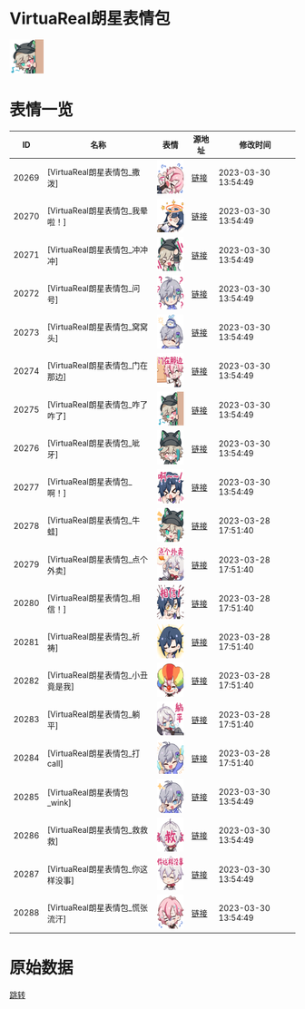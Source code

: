 # VirtuaReal朗星表情包

<img src="./cover.png" height="60" alt="cover" />

# 表情一览

|ID|名称|表情|源地址|修改时间|
|----|----|----|----|----|
|20269|[VirtuaReal朗星表情包_撒泼]|<img src="./pic/020269_%5BVirtuaReal朗星表情包_撒泼%5D.png" height="60" alt="撒泼"/>|[链接](https://i0.hdslb.com/bfs/garb/item/c4cda77eaab8a0c16a8b9a178822b95c19c83f92.png)|2023-03-30 13:54:49|
|20270|[VirtuaReal朗星表情包_我晕啦！]|<img src="./pic/020270_%5BVirtuaReal朗星表情包_我晕啦！%5D.png" height="60" alt="我晕啦！"/>|[链接](https://i0.hdslb.com/bfs/garb/item/9038d4627149f3dc19e2ee75af3e8ff613e7e263.png)|2023-03-30 13:54:49|
|20271|[VirtuaReal朗星表情包_冲冲冲]|<img src="./pic/020271_%5BVirtuaReal朗星表情包_冲冲冲%5D.png" height="60" alt="冲冲冲"/>|[链接](https://i0.hdslb.com/bfs/garb/item/908ccf0cc796828b53d1bc5bd2a2a0fa0adc243f.png)|2023-03-30 13:54:49|
|20272|[VirtuaReal朗星表情包_问号]|<img src="./pic/020272_%5BVirtuaReal朗星表情包_问号%5D.png" height="60" alt="问号"/>|[链接](https://i0.hdslb.com/bfs/garb/item/ac72f747942de70f8b42ba174a0afc9fa456a15b.png)|2023-03-30 13:54:49|
|20273|[VirtuaReal朗星表情包_窝窝头]|<img src="./pic/020273_%5BVirtuaReal朗星表情包_窝窝头%5D.png" height="60" alt="窝窝头"/>|[链接](https://i0.hdslb.com/bfs/garb/item/81fb2c01c3b9df31f07289451e07b71452eada64.png)|2023-03-30 13:54:49|
|20274|[VirtuaReal朗星表情包_门在那边]|<img src="./pic/020274_%5BVirtuaReal朗星表情包_门在那边%5D.png" height="60" alt="门在那边"/>|[链接](https://i0.hdslb.com/bfs/garb/item/2be274ab1c837cbc282ee40f1dd616c0a23fb4a4.png)|2023-03-30 13:54:49|
|20275|[VirtuaReal朗星表情包_咋了咋了]|<img src="./pic/020275_%5BVirtuaReal朗星表情包_咋了咋了%5D.png" height="60" alt="咋了咋了"/>|[链接](https://i0.hdslb.com/bfs/garb/item/91d75f69adbc9d44b790354b16d70c29919e85d8.png)|2023-03-30 13:54:49|
|20276|[VirtuaReal朗星表情包_呲牙]|<img src="./pic/020276_%5BVirtuaReal朗星表情包_呲牙%5D.png" height="60" alt="呲牙"/>|[链接](https://i0.hdslb.com/bfs/garb/item/70d5704e30136d555c9deb5ac7b42a1a7ab717eb.png)|2023-03-30 13:54:49|
|20277|[VirtuaReal朗星表情包_啊！]|<img src="./pic/020277_%5BVirtuaReal朗星表情包_啊！%5D.png" height="60" alt="啊！"/>|[链接](https://i0.hdslb.com/bfs/garb/item/2c0043d60b7ba8d642bac8b2befd1b854efb383f.png)|2023-03-30 13:54:49|
|20278|[VirtuaReal朗星表情包_牛蛙]|<img src="./pic/020278_%5BVirtuaReal朗星表情包_牛蛙%5D.png" height="60" alt="牛蛙"/>|[链接](https://i0.hdslb.com/bfs/garb/item/90fb2424dbddd1581785809f790890389a5266b1.png)|2023-03-28 17:51:40|
|20279|[VirtuaReal朗星表情包_点个外卖]|<img src="./pic/020279_%5BVirtuaReal朗星表情包_点个外卖%5D.png" height="60" alt="点个外卖"/>|[链接](https://i0.hdslb.com/bfs/garb/item/e1295a8144e419b1ae446f6619b117ec6f3e7a9a.png)|2023-03-28 17:51:40|
|20280|[VirtuaReal朗星表情包_相信！]|<img src="./pic/020280_%5BVirtuaReal朗星表情包_相信！%5D.png" height="60" alt="相信！"/>|[链接](https://i0.hdslb.com/bfs/garb/item/5ecbbeebeeeea2de400170ac2b5280b689f24d23.png)|2023-03-28 17:51:40|
|20281|[VirtuaReal朗星表情包_祈祷]|<img src="./pic/020281_%5BVirtuaReal朗星表情包_祈祷%5D.png" height="60" alt="祈祷"/>|[链接](https://i0.hdslb.com/bfs/garb/item/cbd87b73e46e76be68602e5f13ed8ac8bb5dbdd5.png)|2023-03-28 17:51:40|
|20282|[VirtuaReal朗星表情包_小丑竟是我]|<img src="./pic/020282_%5BVirtuaReal朗星表情包_小丑竟是我%5D.png" height="60" alt="小丑竟是我"/>|[链接](https://i0.hdslb.com/bfs/garb/item/361f15f99736ad86123e6806fdc1891ba38c325b.png)|2023-03-28 17:51:40|
|20283|[VirtuaReal朗星表情包_躺平]|<img src="./pic/020283_%5BVirtuaReal朗星表情包_躺平%5D.png" height="60" alt="躺平"/>|[链接](https://i0.hdslb.com/bfs/garb/item/1ae79648015b28ae1872abc775df67eda11b7e55.png)|2023-03-28 17:51:40|
|20284|[VirtuaReal朗星表情包_打call]|<img src="./pic/020284_%5BVirtuaReal朗星表情包_打call%5D.png" height="60" alt="打call"/>|[链接](https://i0.hdslb.com/bfs/garb/item/f7b35c4f72beb2998fd902b8fad51637f2df85f9.png)|2023-03-28 17:51:40|
|20285|[VirtuaReal朗星表情包_wink]|<img src="./pic/020285_%5BVirtuaReal朗星表情包_wink%5D.png" height="60" alt="wink"/>|[链接](https://i0.hdslb.com/bfs/garb/item/2a4e39e64eb50ac99bc596b2c621e4397a888ce2.png)|2023-03-30 13:54:49|
|20286|[VirtuaReal朗星表情包_救救救]|<img src="./pic/020286_%5BVirtuaReal朗星表情包_救救救%5D.png" height="60" alt="救救救"/>|[链接](https://i0.hdslb.com/bfs/garb/item/d4e80a38558ba20074383396cdb4741d57056a00.png)|2023-03-30 13:54:49|
|20287|[VirtuaReal朗星表情包_你这样没事]|<img src="./pic/020287_%5BVirtuaReal朗星表情包_你这样没事%5D.png" height="60" alt="你这样没事"/>|[链接](https://i0.hdslb.com/bfs/garb/item/2b7c94d241f14157eb224aa8af2c140409c1f673.png)|2023-03-30 13:54:49|
|20288|[VirtuaReal朗星表情包_慌张流汗]|<img src="./pic/020288_%5BVirtuaReal朗星表情包_慌张流汗%5D.png" height="60" alt="慌张流汗"/>|[链接](https://i0.hdslb.com/bfs/garb/item/fe15be9298386a2ebdb9c371ae8f347a0c4011d6.png)|2023-03-30 13:54:49|

# 原始数据

[跳转](./raw.json)

